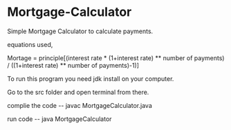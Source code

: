 # Mortgage-Calculator
Simple Mortgage Calculator to calculate payments.

equations used,

Mortage = principle[(interest rate * (1+interest rate) ** number of payments) / ((1+interest rate) ** number of payments)-1)]

To run this program you need jdk install on your computer. 

Go to the src folder and open terminal from there.

complie the code  -- javac MortgageCalculator.java 

run code  -- java MortgageCalculator
